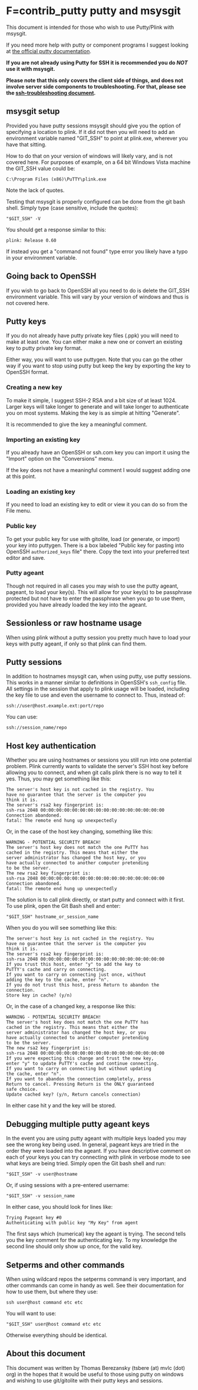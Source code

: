 # F=contrib_putty putty and msysgit

This document is intended for those who wish to use Putty/Plink with msysgit.

If you need more help with putty or component programs I suggest looking at [the official putty documentation](http://the.earth.li/~sgtatham/putty/latest/htmldoc/).

**If you are not already using Putty for SSH it is recommended you do _NOT_ use it with msysgit.**

**Please note that this only covers the client side of things, and does not involve server side components to troubleshooting. For that, please see the [ssh-troubleshooting document](http://sitaramc.github.com/gitolite/doc/ssh-troubleshooting.html).**

<a name="msysgit_setup"/>

## msysgit setup

Provided you have putty sessions msysgit should give you the option of specifying a location to plink. If it did not then you will need to add an environment variable named "GIT\_SSH" to point at plink.exe, wherever you have that sitting.

How to do that on your version of windows will likely vary, and is not covered here. For purposes of example, on a 64 bit Windows Vista machine the GIT\_SSH value could be:

    C:\Program Files (x86)\PuTTY\plink.exe

Note the lack of quotes.

Testing that msysgit is properly configured can be done from the git bash shell. Simply type (case sensitive, include the quotes):

    "$GIT_SSH" -V

You should get a response similar to this:

    plink: Release 0.60

If instead you get a "command not found" type error you likely have a typo in your environment variable.

<a name="Going_back_to_OpenSSH"/>

## Going back to OpenSSH

If you wish to go back to OpenSSH all you need to do is delete the GIT\_SSH environment variable. This will vary by your version of windows and thus is not covered here.

<a name="Putty_keys"/>

## Putty keys

If you do not already have putty private key files (.ppk) you will need to make at least one. You can either make a new one or convert an existing key to putty private key format.

Either way, you will want to use puttygen. Note that you can go the other way if you want to stop using putty but keep the key by exporting the key to OpenSSH format.

<a name="Creating_a_new_key"/>

### Creating a new key

To make it simple, I suggest SSH-2 RSA and a bit size of at least 1024. Larger keys will take longer to generate and will take longer to authenticate you on most systems. Making the key is as simple at hitting "Generate".

It is recommended to give the key a meaningful comment.

<a name="Importing_an_existing_key"/>

### Importing an existing key

If you already have an OpenSSH or ssh.com key you can import it using the "Import" option on the "Conversions" menu.

If the key does not have a meaningful comment I would suggest adding one at this point.

<a name="Loading_an_existing_key"/>

### Loading an existing key

If you need to load an existing key to edit or view it you can do so from the File menu.

<a name="Public_key"/>

### Public key

To get your public key for use with gitolite, load (or generate, or import) your key into puttygen. There is a box labeled "Public key for pasting into OpenSSH `authorized_keys` file" there. Copy the text into your preferred text editor and save.

<a name="Putty_ageant"/>

### Putty ageant

Though not required in all cases you may wish to use the putty ageant, pageant, to load your key(s). This will allow for your key(s) to be passphrase protected but not have to enter the passphrase when you go to use them, provided you have already loaded the key into the ageant.

<a name="Sessionless_or_raw_hostname_usage"/>

## Sessionless or raw hostname usage

When using plink without a putty session you pretty much have to load your keys with putty ageant, if only so that plink can find them.

<a name="Putty_sessions"/>

## Putty sessions

In addition to hostnames msysgit can, when using putty, use putty sessions. This works in a manner similar to definitions in OpenSSH's `ssh_config` file. All settings in the session that apply to plink usage will be loaded, including the key file to use and even the username to connect to. Thus, instead of:

    ssh://user@host.example.ext:port/repo

You can use:

    ssh://session_name/repo

<a name="Host_key_authentication"/>

## Host key authentication

Whether you are using hostnames or sessions you still run into one potential problem. Plink currently wants to validate the server's SSH host key before allowing you to connect, and when git calls plink there is no way to tell it yes. Thus, you may get something like this:

    The server's host key is not cached in the registry. You
    have no guarantee that the server is the computer you
    think it is.
    The server's rsa2 key fingerprint is:
    ssh-rsa 2048 00:00:00:00:00:00:00:00:00:00:00:00:00:00:00:00
    Connection abandoned.
    fatal: The remote end hung up unexpectedly

Or, in the case of the host key changing, something like this:

    WARNING - POTENTIAL SECURITY BREACH!
    The server's host key does not match the one PuTTY has
    cached in the registry. This means that either the
    server administrator has changed the host key, or you
    have actually connected to another computer pretending
    to be the server.
    The new rsa2 key fingerprint is:
    ssh-rsa 2048 00:00:00:00:00:00:00:00:00:00:00:00:00:00:00:00
    Connection abandoned.
    fatal: The remote end hung up unexpectedly

The solution is to call plink directly, or start putty and connect with it first. To use plink, open the Git Bash shell and enter:

    "$GIT_SSH" hostname_or_session_name

When you do you will see something like this:

    The server's host key is not cached in the registry. You
    have no guarantee that the server is the computer you
    think it is.
    The server's rsa2 key fingerprint is:
    ssh-rsa 2048 00:00:00:00:00:00:00:00:00:00:00:00:00:00:00:00
    If you trust this host, enter "y" to add the key to
    PuTTY's cache and carry on connecting.
    If you want to carry on connecting just once, without
    adding the key to the cache, enter "n".
    If you do not trust this host, press Return to abandon the
    connection.
    Store key in cache? (y/n)

Or, in the case of a changed key, a response like this:

    WARNING - POTENTIAL SECURITY BREACH!
    The server's host key does not match the one PuTTY has
    cached in the registry. This means that either the
    server administrator has changed the host key, or you
    have actually connected to another computer pretending
    to be the server.
    The new rsa2 key fingerprint is:
    ssh-rsa 2048 00:00:00:00:00:00:00:00:00:00:00:00:00:00:00:00
    If you were expecting this change and trust the new key,
    enter "y" to update PuTTY's cache and continue connecting.
    If you want to carry on connecting but without updating
    the cache, enter "n".
    If you want to abandon the connection completely, press
    Return to cancel. Pressing Return is the ONLY guaranteed
    safe choice.
    Update cached key? (y/n, Return cancels connection)

In either case hit y and the key will be stored.

<a name="Debugging_multiple_putty_ageant_keys"/>

## Debugging multiple putty ageant keys

In the event you are using putty ageant with multiple keys loaded you may see the wrong key being used. In general, pageant keys are tried in the order they were loaded into the ageant. If you have descriptive comment on each of your keys you can try connecting with plink in verbose mode to see what keys are being tried. Simply open the Git bash shell and run:

    "$GIT_SSH" -v user@hostname

Or, if using sessions with a pre-entered username:

    "$GIT_SSH" -v session_name

In either case, you should look for lines like:

    Trying Pageant key #0
	Authenticating with public key "My Key" from agent

The first says which (numerical) key the ageant is trying. The second tells you the key comment for the authenticating key. To my knowledge the second line should only show up once, for the valid key.

<a name="Setperms_and_other_commands"/>

## Setperms and other commands

When using wildcard repos the setperms command is very important, and other commands can come in handy as well. See their documentation for how to use them, but where they use:

    ssh user@host command etc etc

You will want to use:

    "$GIT_SSH" user@host command etc etc

Otherwise everything should be identical.

<a name="About_this_document"/>

## About this document

This document was written by Thomas Berezansky (tsbere (at) mvlc (dot) org) in the hopes that it would be useful to those using putty on windows and wishing to use git/gitolite with their putty keys and sessions.
